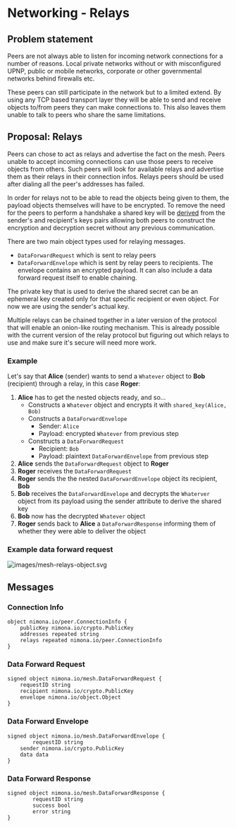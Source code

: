# Networking - Relays

## Problem statement

Peers are not always able to listen for incoming network connections for a number of reasons. Local private networks without or with misconfigured UPNP, public or mobile networks, corporate or other governmental networks behind firewalls etc.

These peers can still participate in the network but to a limited extend. By using any TCP based transport layer they will be able to send and receive objects to/from peers they can make connections to. This also leaves them unable to talk to peers who share the same limitations.

## Proposal: Relays

Peers can chose to act as relays and advertise the fact on the mesh. Peers unable to accept incoming connections can use those peers to receive objects from others. Such peers will look for available relays and advertise them as their relays in their connection infos. Relays peers should be used after dialing all the peer's addresses has failed.

In order for relays not to be able to read the objects being given to them, the payload objects themselves will have to be encrypted. To remove the need for the peers to perform a handshake a shared key will be [derived](https://blog.filippo.io/using-ed25519-keys-for-encryption) from the sender's and recipient's keys pairs allowing both peers to construct the encryption and decryption secret without any previous communication.

There are two main object types used for relaying messages.

- `DataForwardRequest` which is sent to relay peers
- `DataForwardEnvelope` which is sent by relay peers to recipients. The envelope contains an encrypted payload. It can also include a data forward request itself to enable chaining.

The private key that is used to derive the shared secret can be an ephemeral key created only for that specific recipient or even object. For now we are using the sender's actual key.

Multiple relays can be chained together in a later version of the protocol that will enable an onion-like routing mechanism. This is already possible with the current version of the relay protocol but figuring out which relays to use and make sure it's secure will need more work.

### Example

Let's say that **Alice** (sender) wants to send a `Whatever` object to **Bob** (recipient) through a relay, in this case **Roger**:

1. **Alice** has to get the nested objects ready, and so...
    - Constructs a `Whatever` object and encrypts it with `shared_key(Alice, Bob)`
    - Constructs a `DataForwardEnvelope`
        - Sender: `Alice`
        - Payload: encrypted `Whatever` from previous step
    - Constructs a `DataForwardRequest`
        - Recipient: `Bob`
        - Payload: plaintext `DataForwardEnvelope` from previous step
2. **Alice** sends the `DataForwardRequest` object to **Roger**
3. **Roger** receives the `DataForwardRequest` 
4. **Roger** sends the the nested `DataForwardEnvelope` object its recipient, **Bob**
5. **Bob** receives the `DataForwardEnvelope` and decrypts the `Whaterver` object from its payload using the sender attribute to derive the shared key
6. **Bob** now has the decrypted `Whatever` object
7. **Roger** sends back to **Alice** a `DataForwardResponse` informing them of whether they were able to deliver the object

### Example data forward request

![images/mesh-relays-object.svg](images/mesh-relays-object.svg)

## Messages

### Connection Info

```ndl
object nimona.io/peer.ConnectionInfo {
    publicKey nimona.io/crypto.PublicKey
    addresses repeated string
    relays repeated nimona.io/peer.ConnectionInfo
}
```

### Data Forward Request

```ndl
signed object nimona.io/mesh.DataForwardRequest {
    requestID string
    recipient nimona.io/crypto.PublicKey
    envelope nimona.io/object.Object
}
```

### Data Forward Envelope

```ndl
signed object nimona.io/mesh.DataForwardEnvelope {
        requestID string
    sender nimona.io/crypto.PublicKey
    data data
}
```

### Data Forward Response

```ndl
signed object nimona.io/mesh.DataForwardResponse {
        requestID string
        success bool
        error string
}
```
